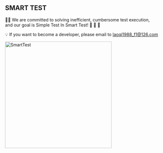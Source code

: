 ## SMART TEST 

🙋‍♀️  We are committed to solving inefficient, cumbersome test execution, and our goal is Simple Test In Smart Test! 👋 👋 👋

💡 If you want to become a developer, please email to laoqi1988_f1@126.com

<img src="https://github.com/smart-test-ti/.github/assets/24454096/f6a736ed-0ed2-466d-8b23-5d6f51538f10" alt="SmartTest" width="350">


